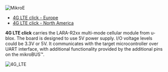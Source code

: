 ![MikroE](http://www.mikroe.com/img/designs/beta/logo_small.png)

* [4G LTE click - Europe](https://shop.mikroe.com/click/wireless-connectivity/4g-lte-e)
* [4G LTE click - North America](https://shop.mikroe.com/click/wireless-connectivity/4g-lte-na)

**4G LTE click** carries the LARA-R2xx multi-mode cellular module from u-blox. The board is designed to use 5V power supply. I/O voltage levels could be 3.3V or 5V. It communicates with the target microcontroller over UART interface, with additional functionality provided by the additional pins on the mikroBUS™.

![4G_LTE](https://cdn1-shop.mikroe.com/img/p/click/wireless-connectivity/4g-lte-e/4g-lte-e-large_default-12x.jpg)
